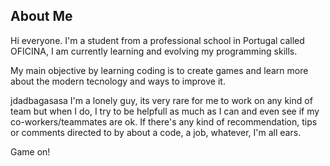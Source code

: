 ## About Me

Hi everyone. I'm a student from a professional school in Portugal called OFICINA, I am currently learning and evolving my programming skills.

My main objective by learning coding is to create games and learn more about the modern tecnology and ways to improve it.

jdadbagasasa
I'm a lonely guy, its very rare for me to work on any kind of team but when I do, I try to be helpfull as much as I can and even see if my co-workers/teammates are ok.
If there's any kind of recommendation, tips or comments directed to by about a code, a job, whatever, I'm all ears.

Game on!

